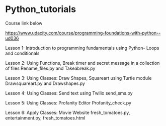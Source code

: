 # Python_tutorials

Course link below

https://www.udacity.com/course/programming-foundations-with-python--ud036

Lesson 1: Introduction to programming fundamentals using Python- Loops and conditionals

Lesson 2: Using Functions, Break timer and secret message in a collection of files
          Rename_files.py and Takeabreak.py

Lesson 3: Using Classes: Draw Shapes, Squareart using Turtle module
          Drawsquareart.py and Drawshapes.py

Lesson 4: Using Classes: Send text using Twilio
          send_sms.py

Lesson 5: Using Classes: Profanity Editor
          Profanity_check.py

Lesson 6: Apply Classes: Movie Website
          fresh_tomatoes.py, entertainment.py, fresh_tomatoes.html
